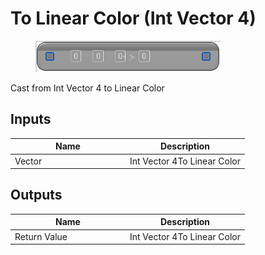 # To Linear Color (Int Vector 4)

<div align="left" data-full-width="false">

<figure><img src="../../../../.gitbook/assets/To_Linear_Color_(Int_Vector_4).png" alt=""><figcaption></figcaption></figure>

</div>

Cast from Int Vector 4 to Linear Color

## Inputs

<table><thead><tr><th width="170">Name</th><th>Description</th></tr></thead><tbody><tr><td>Vector</td><td>Int Vector 4To Linear Color</td></tr></tbody></table>

## Outputs

<table><thead><tr><th width="170">Name</th><th>Description</th></tr></thead><tbody><tr><td>Return Value</td><td>Int Vector 4To Linear Color</td></tr></tbody></table>
